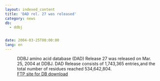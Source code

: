```yaml
---
layout: indexed_content
title: 'DAD rel. 27 was released'
category: news
db:
  - ddbj


date: 2004-03-25T00:00:00
lang: en
---
```


<dd>DDBJ amino acid database (DAD) Release 27 was released on Mar. 25, 2004 at DDBJ. DAD Release consists of 1,743,365 entries,and the total number of residues reached 534,642,804.<br>
<dd><a href="/services/index-e.html ">FTP site for DB download</a></dd>
</dd>
